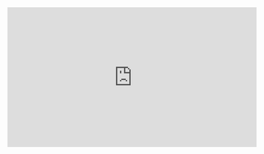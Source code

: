 <iframe width="560" height="315" src="https://www.youtube.com/embed/dQw4w9WgXcQ?si=kPB_a__8hnoDyDbl&amp;controls=0" title="YouTube video player" frameborder="0" allow="accelerometer; autoplay; clipboard-write; encrypted-media; gyroscope; picture-in-picture; web-share" referrerpolicy="strict-origin-when-cross-origin" allowfullscreen></iframe>